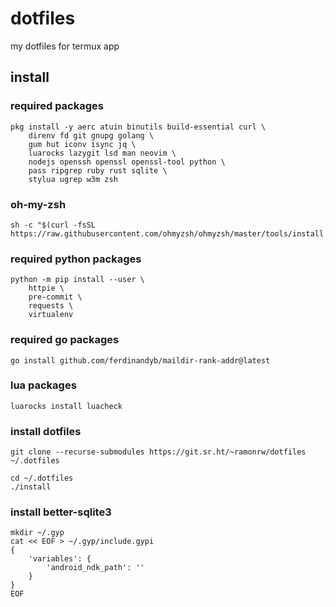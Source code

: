 # dotfiles

my dotfiles for termux app

## install

### required packages

```
pkg install -y aerc atuin binutils build-essential curl \
    direnv fd git gnupg golang \
    gum hut iconv isync jq \
    luarocks lazygit lsd man neovim \
    nodejs openssh openssl openssl-tool python \
    pass ripgrep ruby rust sqlite \
    stylua ugrep w3m zsh
```

### oh-my-zsh

```
sh -c "$(curl -fsSL https://raw.githubusercontent.com/ohmyzsh/ohmyzsh/master/tools/install.sh)"
```

### required python packages

```
python -m pip install --user \
    httpie \
    pre-commit \
    requests \
    virtualenv
```

### required go packages

```
go install github.com/ferdinandyb/maildir-rank-addr@latest
```

### lua packages

```
luarocks install luacheck
```

### install dotfiles

```
git clone --recurse-submodules https://git.sr.ht/~ramonrw/dotfiles ~/.dotfiles
```

```
cd ~/.dotfiles
./install
```

### install better-sqlite3

```
mkdir ~/.gyp
cat << EOF > ~/.gyp/include.gypi
{
	'variables': {
		'android_ndk_path': ''
	}
}
EOF
```
